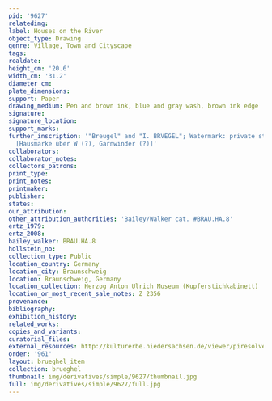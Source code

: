 ```yaml
---
pid: '9627'
relatedimg: 
label: Houses on the River
object_type: Drawing
genre: Village, Town and Cityscape
tags: 
realdate: 
height_cm: '20.6'
width_cm: '31.2'
diameter_cm: 
plate_dimensions: 
support: Paper
drawing_medium: Pen and brown ink, blue and gray wash, brown ink edge
signature: 
signature_location: 
support_marks: 
further_inscription: '"Breugel" and "I. BRVEGEL"; Watermark: private stamp over W?
  [Hausmarke über W (?), Garnwinder (?)]'
collaborators: 
collaborator_notes: 
collectors_patrons: 
print_type: 
print_notes: 
printmaker: 
publisher: 
states: 
our_attribution: 
other_attribution_authorities: 'Bailey/Walker cat. #BRAU.HA.8'
ertz_1979: 
ertz_2008: 
bailey_walker: BRAU.HA.8
hollstein_no: 
collection_type: Public
location_country: Germany
location_city: Braunschweig
location: Braunschweig, Germany
location_collection: Herzog Anton Ulrich Museum (Kupferstichkabinett)
location_or_most_recent_sale_notes: Z 2356
provenance: 
bibliography: 
exhibition_history: 
related_works: 
copies_and_variants: 
curatorial_files: 
external_resources: http://kulturerbe.niedersachsen.de/viewer/piresolver?id=isil_DE-MUS-026819_1003
order: '961'
layout: brueghel_item
collection: brueghel
thumbnail: img/derivatives/simple/9627/thumbnail.jpg
full: img/derivatives/simple/9627/full.jpg
---
```

